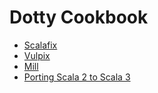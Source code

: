 # Dotty Cookbook
- [Scalafix](/scalafix.md)
- [Vulpix](/vulpix.md)
- [Mill](/mill.md)
- [Porting Scala 2 to Scala 3](/scala2-scala3-port.md)
